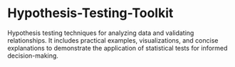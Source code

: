# Hypothesis-Testing-Toolkit
 Hypothesis testing techniques for analyzing data and validating relationships. It includes practical examples, visualizations, and concise explanations to demonstrate the application of statistical tests for informed decision-making.
